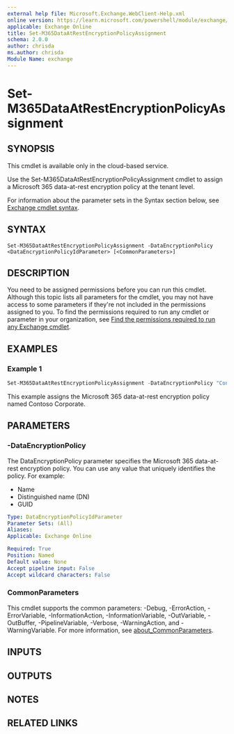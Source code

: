 ```yaml
---
external help file: Microsoft.Exchange.WebClient-Help.xml
online version: https://learn.microsoft.com/powershell/module/exchange/set-m365dataatrestencryptionpolicyassignment
applicable: Exchange Online
title: Set-M365DataAtRestEncryptionPolicyAssignment
schema: 2.0.0
author: chrisda
ms.author: chrisda
Module Name: exchange
---
```


# Set-M365DataAtRestEncryptionPolicyAssignment

## SYNOPSIS
This cmdlet is available only in the cloud-based service.

Use the Set-M365DataAtRestEncryptionPolicyAssignment cmdlet to assign a Microsoft 365 data-at-rest encryption policy at the tenant level.

For information about the parameter sets in the Syntax section below, see [Exchange cmdlet syntax](https://learn.microsoft.com/powershell/exchange/exchange-cmdlet-syntax).

## SYNTAX

```
Set-M365DataAtRestEncryptionPolicyAssignment -DataEncryptionPolicy <DataEncryptionPolicyIdParameter> [<CommonParameters>]
```

## DESCRIPTION
You need to be assigned permissions before you can run this cmdlet. Although this topic lists all parameters for the cmdlet, you may not have access to some parameters if they're not included in the permissions assigned to you. To find the permissions required to run any cmdlet or parameter in your organization, see [Find the permissions required to run any Exchange cmdlet](https://learn.microsoft.com/powershell/exchange/find-exchange-cmdlet-permissions).

## EXAMPLES

### Example 1
```powershell
Set-M365DataAtRestEncryptionPolicyAssignment -DataEncryptionPolicy "Contoso Corporate"
```

This example assigns the Microsoft 365 data-at-rest encryption policy named Contoso Corporate.

## PARAMETERS

### -DataEncryptionPolicy
The DataEncryptionPolicy parameter specifies the Microsoft 365 data-at-rest encryption policy. You can use any value that uniquely identifies the policy. For example:

- Name
- Distinguished name (DN)
- GUID

```yaml
Type: DataEncryptionPolicyIdParameter
Parameter Sets: (All)
Aliases:
Applicable: Exchange Online

Required: True
Position: Named
Default value: None
Accept pipeline input: False
Accept wildcard characters: False
```

### CommonParameters
This cmdlet supports the common parameters: -Debug, -ErrorAction, -ErrorVariable, -InformationAction, -InformationVariable, -OutVariable, -OutBuffer, -PipelineVariable, -Verbose, -WarningAction, and -WarningVariable. For more information, see [about_CommonParameters](https://go.microsoft.com/fwlink/p/?LinkID=113216).

## INPUTS

## OUTPUTS

## NOTES

## RELATED LINKS
